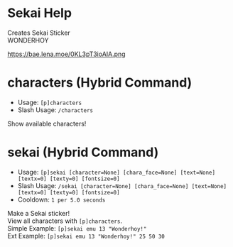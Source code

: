 # Sekai Help

Creates Sekai Sticker<br/>WONDERHOY

https://bae.lena.moe/0KL3pT3ioAIA.png

# characters (Hybrid Command)
 - Usage: `[p]characters `
 - Slash Usage: `/characters `

Show available characters!

# sekai (Hybrid Command)
 - Usage: `[p]sekai [character=None] [chara_face=None] [text=None] [textx=0] [texty=0] [fontsize=0] `
 - Slash Usage: `/sekai [character=None] [chara_face=None] [text=None] [textx=0] [texty=0] [fontsize=0] `
 - Cooldown: `1 per 5.0 seconds`

Make a Sekai sticker!<br/>View all characters with `[p]characters`.<br/>Simple Example: ``[p]sekai emu 13 "Wonderhoy!"``<br/>Ext Example: ``[p]sekai emu 13 "Wonderhoy!" 25 50 30``

